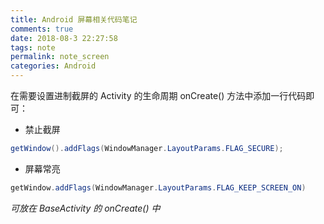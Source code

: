 ```yaml
---
title: Android 屏幕相关代码笔记
comments: true
date: 2018-08-3 22:27:58
tags: note
permalink: note_screen
categories: Android
---
```


在需要设置进制截屏的 Activity 的生命周期 onCreate() 方法中添加一行代码即可：

- 禁止截屏

```java
getWindow().addFlags(WindowManager.LayoutParams.FLAG_SECURE);
```
- 屏幕常亮  

```java
getWindow.addFlags(WindowManager.LayoutParams.FLAG_KEEP_SCREEN_ON)
```
<!--more-->

*可放在 BaseActivity 的 onCreate()  中*
